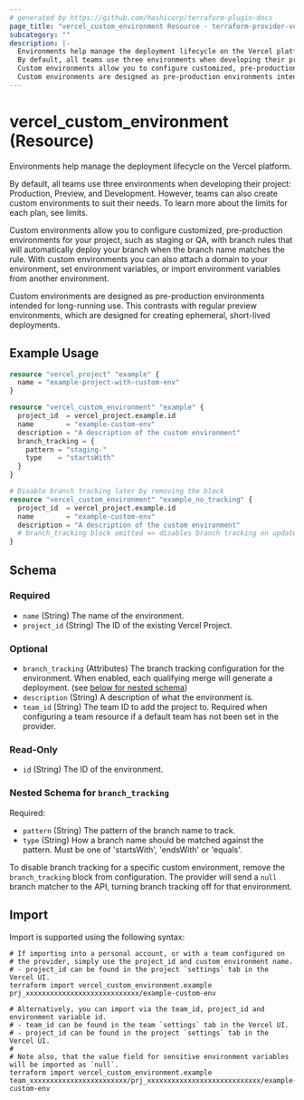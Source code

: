 ```yaml
---
# generated by https://github.com/hashicorp/terraform-plugin-docs
page_title: "vercel_custom_environment Resource - terraform-provider-vercel"
subcategory: ""
description: |-
  Environments help manage the deployment lifecycle on the Vercel platform.
  By default, all teams use three environments when developing their project: Production, Preview, and Development. However, teams can also create custom environments to suit their needs. To learn more about the limits for each plan, see limits.
  Custom environments allow you to configure customized, pre-production environments for your project, such as staging or QA, with branch rules that will automatically deploy your branch when the branch name matches the rule. With custom environments you can also attach a domain to your environment, set environment variables, or import environment variables from another environment.
  Custom environments are designed as pre-production environments intended for long-running use. This contrasts with regular preview environments, which are designed for creating ephemeral, short-lived deployments.
---
```


# vercel_custom_environment (Resource)

Environments help manage the deployment lifecycle on the Vercel platform.

By default, all teams use three environments when developing their project: Production, Preview, and Development. However, teams can also create custom environments to suit their needs. To learn more about the limits for each plan, see limits.

Custom environments allow you to configure customized, pre-production environments for your project, such as staging or QA, with branch rules that will automatically deploy your branch when the branch name matches the rule. With custom environments you can also attach a domain to your environment, set environment variables, or import environment variables from another environment.

Custom environments are designed as pre-production environments intended for long-running use. This contrasts with regular preview environments, which are designed for creating ephemeral, short-lived deployments.

## Example Usage

```terraform
resource "vercel_project" "example" {
  name = "example-project-with-custom-env"
}

resource "vercel_custom_environment" "example" {
  project_id  = vercel_project.example.id
  name        = "example-custom-env"
  description = "A description of the custom environment"
  branch_tracking = {
    pattern = "staging-"
    type    = "startsWith"
  }
}

# Disable branch tracking later by removing the block
resource "vercel_custom_environment" "example_no_tracking" {
  project_id  = vercel_project.example.id
  name        = "example-custom-env"
  description = "A description of the custom environment"
  # branch_tracking block omitted => disables branch tracking on update
}
```

<!-- schema generated by tfplugindocs -->
## Schema

### Required

- `name` (String) The name of the environment.
- `project_id` (String) The ID of the existing Vercel Project.

### Optional

- `branch_tracking` (Attributes) The branch tracking configuration for the environment. When enabled, each qualifying merge will generate a deployment. (see [below for nested schema](#nestedatt--branch_tracking))
- `description` (String) A description of what the environment is.
- `team_id` (String) The team ID to add the project to. Required when configuring a team resource if a default team has not been set in the provider.

### Read-Only

- `id` (String) The ID of the environment.

<a id="nestedatt--branch_tracking"></a>
### Nested Schema for `branch_tracking`

Required:

- `pattern` (String) The pattern of the branch name to track.
- `type` (String) How a branch name should be matched against the pattern. Must be one of 'startsWith', 'endsWith' or 'equals'.

To disable branch tracking for a specific custom environment, remove the `branch_tracking` block from configuration. The provider will send a `null` branch matcher to the API, turning branch tracking off for that environment.

## Import

Import is supported using the following syntax:

```shell
# If importing into a personal account, or with a team configured on
# the provider, simply use the project_id and custom environment name.
# - project_id can be found in the project `settings` tab in the Vercel UI.
terraform import vercel_custom_environment.example prj_xxxxxxxxxxxxxxxxxxxxxxxxxxxx/example-custom-env

# Alternatively, you can import via the team_id, project_id and environment variable id.
# - team_id can be found in the team `settings` tab in the Vercel UI.
# - project_id can be found in the project `settings` tab in the Vercel UI.
#
# Note also, that the value field for sensitive environment variables will be imported as `null`.
terraform import vercel_custom_environment.example team_xxxxxxxxxxxxxxxxxxxxxxxx/prj_xxxxxxxxxxxxxxxxxxxxxxxxxxxx/example-custom-env
```
